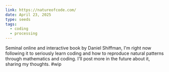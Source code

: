 ```yaml
---
link: https://natureofcode.com/
date: April 23, 2025
type: seeds
tags:
  - coding
  - processing
---
```

Seminal online and interactive book by Daniel Shiffman, I'm right now following it to seriously learn coding and how to reproduce natural patterns through mathematics and coding. I'll post more in the future about it, sharing my thoughts. #wip
